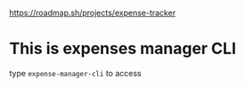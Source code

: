 https://roadmap.sh/projects/expense-tracker
<h1>This is expenses manager CLI</h1>
<p>type <code>expense-manager-cli</code> to access</p>
